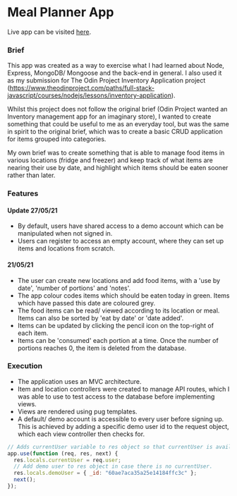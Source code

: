 # Meal Planner App

Live app can be visited [here](https://powerful-depths-88188.herokuapp.com/).

### Brief

This app was created as a way to exercise what I had learned about Node, Express, MongoDB/ Mongoose and the back-end in general. I also used it as my submission for The Odin Project Inventory Application project (https://www.theodinproject.com/paths/full-stack-javascript/courses/nodejs/lessons/inventory-application).

Whilst this project does not follow the original brief (Odin Project wanted an Inventory management app for an imaginary store), I wanted to create something that could be useful to me as an everyday tool, but was the same in spirit to the original brief, which was to create a basic CRUD application for items grouped into categories.

My own brief was to create something that is able to manage food items in various locations (fridge and freezer) and keep track of what items are nearing their use by date, and highlight which items should be eaten sooner rather than later.

### Features

#### Update 27/05/21

- By default, users have shared access to a demo account which can be manipulated when not signed in.
- Users can register to access an empty account, where they can set up items and locations from scratch.

#### 21/05/21

- The user can create new locations and add food items, with a 'use by date', 'number of portions' and 'notes'.
- The app colour codes items which should be eaten today in green. Items which have passed this date are coloured grey.
- The food items can be read/ viewed according to its location or meal. Items can also be sorted by 'eat by date' or 'date added'.
- Items can be updated by clicking the pencil icon on the top-right of each item.
- Items can be 'consumed' each portion at a time. Once the number of portions reaches 0, the item is deleted from the database.

### Execution

- The application uses an MVC architecture.
- Item and location controllers were created to manage API routes, which I was able to use to test access to the database before implementing views.
- Views are rendered using pug templates.
- A default/ demo account is accessible to every user before signing up. This is achieved by adding a specific demo user id to the request object, which each view controller then checks for.

```js
// Adds currentUser variable to res object so that currentUser is available in all views.
app.use(function (req, res, next) {
  res.locals.currentUser = req.user;
  // Add demo user to res object in case there is no currentUser.
  res.locals.demoUser = { _id: "60ae7aca35a25e14184ffc3c" };
  next();
});
```
